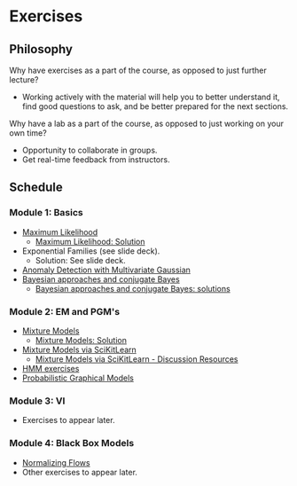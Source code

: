 # Exercises

## Philosophy

Why have exercises as a part of the course, as opposed to just further lecture?

* Working actively with the material will help you to better understand it, find good questions to ask, and be better prepared for the next sections.

Why have a lab as a part of the course, as opposed to just working on your own time? 

*  Opportunity to collaborate in groups.
* Get real-time feedback from instructors.


## Schedule
### Module 1: Basics  
* [Maximum Likelihood](https://colab.research.google.com/drive/1aNNOV0fdAcDiKKKGp5dodGtEA5sk96TH?usp=sharing)
   * [Maximum Likelihood: Solution](exercises/solutions/ml) 
* Exponential Families (see slide deck).
   * Solution: See slide deck.
* [Anomaly Detection with Multivariate Gaussian](https://colab.research.google.com/drive/1tqG8H1m5TyBwtK_Rdnh9uYWMjzvJySvy?usp=sharing)
* [Bayesian approaches and conjugate Bayes](https://colab.research.google.com/drive/1NvclBaljXrwlW95YvEW-AwrHjo8RpGeN?usp=sharing)
  * [Bayesian approaches and conjugate Bayes: solutions](https://colab.research.google.com/drive/1t463-c65w91LjEubAmsaEzGeCRBCdDKJ?usp=sharing)




### Module 2: EM and PGM's 
* [Mixture Models](https://colab.research.google.com/drive/1rbEjQkJPN6FCQ0i3dADZtCSa4tLK4zhw?usp=sharing)
  * [Mixture Models: Solution](https://colab.research.google.com/drive/1U7z9k0L6kguteOqECq0Pz5Ega8uXq4aU#scrollTo=u4UfbIN_paBZ)
* [Mixture Models via SciKitLearn](https://colab.research.google.com/drive/1Rm5JRxB5lHGMFlj79C7kTgEuXmxnYSTe?usp=sharing)
   * [Mixture Models via SciKitLearn - Discussion Resources](https://colab.research.google.com/drive/1WOLuzfzc9LugAlA4m4fGtWmV6dNa-wnL) 
* [HMM exercises](https://colab.research.google.com/drive/1Gbqtv7vEuKEClVGe5QpmMbkuLiFT6tOB?usp=sharing)
* [Probabilistic Graphical Models](http://web.mit.edu/jmn/www/6.034/d-separation.pdf)


### Module 3: VI 
* Exercises to appear later.


### Module 4: Black Box Models
* [Normalizing Flows](https://colab.research.google.com/drive/1tHGmTXpme05uiB5kRz11EhSdxuZ4qXGf?usp=sharing)
* Other exercises to appear later.
